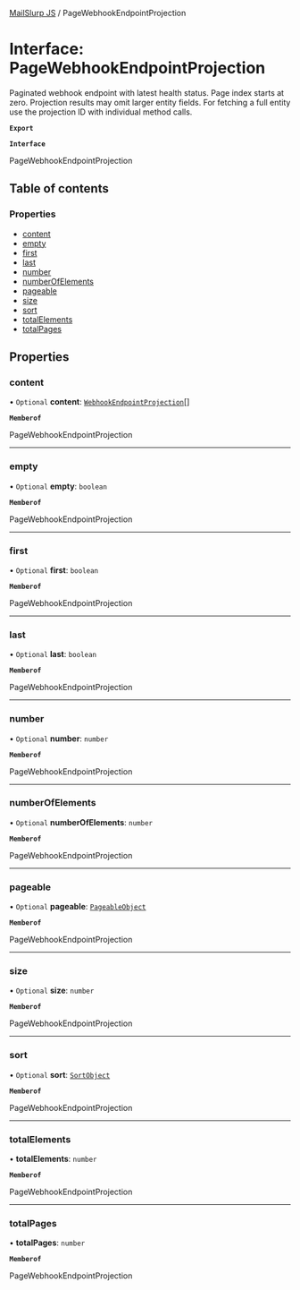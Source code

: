 [MailSlurp JS](../README.md) / PageWebhookEndpointProjection

# Interface: PageWebhookEndpointProjection

Paginated webhook endpoint with latest health status. Page index starts at zero. Projection results may omit larger entity fields. For fetching a full entity use the projection ID with individual method calls.

**`Export`**

**`Interface`**

PageWebhookEndpointProjection

## Table of contents

### Properties

- [content](PageWebhookEndpointProjection.md#content)
- [empty](PageWebhookEndpointProjection.md#empty)
- [first](PageWebhookEndpointProjection.md#first)
- [last](PageWebhookEndpointProjection.md#last)
- [number](PageWebhookEndpointProjection.md#number)
- [numberOfElements](PageWebhookEndpointProjection.md#numberofelements)
- [pageable](PageWebhookEndpointProjection.md#pageable)
- [size](PageWebhookEndpointProjection.md#size)
- [sort](PageWebhookEndpointProjection.md#sort)
- [totalElements](PageWebhookEndpointProjection.md#totalelements)
- [totalPages](PageWebhookEndpointProjection.md#totalpages)

## Properties

### content

• `Optional` **content**: [`WebhookEndpointProjection`](WebhookEndpointProjection.md)[]

**`Memberof`**

PageWebhookEndpointProjection

___

### empty

• `Optional` **empty**: `boolean`

**`Memberof`**

PageWebhookEndpointProjection

___

### first

• `Optional` **first**: `boolean`

**`Memberof`**

PageWebhookEndpointProjection

___

### last

• `Optional` **last**: `boolean`

**`Memberof`**

PageWebhookEndpointProjection

___

### number

• `Optional` **number**: `number`

**`Memberof`**

PageWebhookEndpointProjection

___

### numberOfElements

• `Optional` **numberOfElements**: `number`

**`Memberof`**

PageWebhookEndpointProjection

___

### pageable

• `Optional` **pageable**: [`PageableObject`](PageableObject.md)

**`Memberof`**

PageWebhookEndpointProjection

___

### size

• `Optional` **size**: `number`

**`Memberof`**

PageWebhookEndpointProjection

___

### sort

• `Optional` **sort**: [`SortObject`](SortObject.md)

**`Memberof`**

PageWebhookEndpointProjection

___

### totalElements

• **totalElements**: `number`

**`Memberof`**

PageWebhookEndpointProjection

___

### totalPages

• **totalPages**: `number`

**`Memberof`**

PageWebhookEndpointProjection
